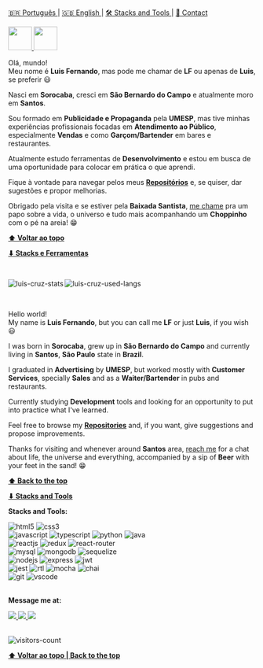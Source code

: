 <span id="top"></span>
<a href="#pt-br">
  🇧🇷 Português 
</a>
| 
<a href="#en-en">
  🇬🇧 English 
</a>
| 
<a href="#stacks">
  🛠️ Stacks and Tools
</a>
|
<a href="#contact">
  📩 Contact
</a>

<a href="https://github.com/lfernandogcruz" target="_blank">
  <img src="https://cdn.iconscout.com/icon/free/png-256/github-108-438008.png" width="48px" height="48px">
</a>
<a href="https://www.linkedin.com/in/luisfgcruz/" target="_blank">
  <img src="https://i.ibb.co/Kx2GSrT/linkedin.png" width="48px" height="48px">
</a>
<br id="pt-br" />

Olá, mundo!<br />
Meu nome é **Luis Fernando**, mas pode me chamar de **LF** ou apenas de **Luis**, se preferir 😃

Nasci em **Sorocaba**, cresci em **São Bernardo do Campo** e atualmente moro em **Santos**.

Sou formado em **Publicidade e Propaganda** pela **UMESP**, mas tive minhas experiências profissionais focadas em **Atendimento ao Público**, especialmente **Vendas** e como **Garçom/Bartender** em bares e restaurantes.

Atualmente estudo ferramentas de **Desenvolvimento** e estou em busca de uma oportunidade para colocar em prática o que aprendi.

Fique à vontade para navegar pelos meus **[Repositórios](https://github.com/lfernandogcruz?tab=repositories/)** e, se quiser, dar sugestões e propor melhorias.

Obrigado pela visita e se estiver pela **Baixada Santista**, [me chame](#contact) pra um papo sobre a vida, o universo e tudo mais acompanhando um **Choppinho** com o pé na areia! 😁


**[⬆ Voltar ao topo](#top)**
<br />

**[⬇ Stacks e Ferramentas](#stacks)**

<br id="en-en" />

<p>
    <img align="left" src="https://github-readme-stats.vercel.app/api?username=lfernandogcruz&count_private=true&show_icons=true&theme=graywhite&icon_color=268bd2&title_color=268bd2" alt="luis-cruz-stats" />
</p>

<p>
    <img align="center" src="https://github-readme-stats.vercel.app/api/top-langs/?username=lfernandogcruz&layout=compact&theme=graywhite&title_color=268bd2" alt="luis-cruz-used-langs" />
</p>

<br />

Hello world!<br />
My name is **Luis Fernando**, but you can call me **LF** or just **Luis**, if you wish 😃

I was born in **Sorocaba**, grew up in **São Bernardo do Campo** and currently living in **Santos**, **São Paulo** state in **Brazil**.

I graduated in **Advertising** by **UMESP**, but worked mostly with **Customer Services**, specially **Sales** and as a **Waiter/Bartender** in pubs and restaurants.

Currently studying **Development** tools and looking for an opportunity to put into practice what I've learned.

Feel free to browse my **[Repositories](https://github.com/lfernandogcruz?tab=repositories/)** and, if you want, give suggestions and propose improvements.

Thanks for visiting and whenever around **Santos** area, [reach me](#contact) for a chat about life, the universe and everything, accompanied by a sip of **Beer** with your feet in the sand! 😁

**[⬆ Back to the top](#top)**
<br />

**[⬇ Stacks and Tools](#stacks)**

<div id="stacks">

  **Stacks and Tools:**

  <img src="https://img.shields.io/badge/HTML5-E34F26?style=for-the-badge&logo=html5&logoColor=white" alt="html5" /> 
  <img src="https://img.shields.io/badge/CSS3-1572B6?style=for-the-badge&logo=css3&logoColor=white" alt="css3"/>
  <br>
  <img src="https://img.shields.io/badge/JavaScript-F7DF1E?style=for-the-badge&logo=javascript&logoColor=black" alt="javascript" />
  <img src="https://img.shields.io/badge/TypeScript-007ACC?style=for-the-badge&logo=typescript&logoColor=white" alt="typescript" />
  <img src="https://img.shields.io/badge/Python-14354C?style=for-the-badge&logo=python&logoColor=white" alt="python" />
  <img src="https://img.shields.io/badge/Java-ED8B00?style=for-the-badge&logo=openjdk&logoColor=white" alt="java" />
  <br>
  <img src="https://img.shields.io/badge/React.JS-20232A?style=for-the-badge&logo=react&logoColor=61DAFB" alt="reactjs" />
  <img src="https://img.shields.io/badge/Redux-593D88?style=for-the-badge&logo=redux&logoColor=white" alt="redux" /> 
  <img src="https://img.shields.io/badge/React_Router-CA4245?style=for-the-badge&logo=react-router&logoColor=white" alt="react-router" /> 
  <br>
  <img src="https://img.shields.io/badge/MySQL-00000F?style=for-the-badge&logo=mysql&logoColor=white" alt="mysql" /> 
  <img src="https://img.shields.io/badge/MongoDB-4EA94B?style=for-the-badge&logo=mongodb&logoColor=white" alt="mongodb" /> 
  <img src="  https://img.shields.io/badge/Sequelize-52B0E7?style=for-the-badge&logo=Sequelize&logoColor=white" alt="sequelize" /> 
  <br>
  <img src="https://img.shields.io/badge/Node.js-43853D?style=for-the-badge&logo=node.js&logoColor=white" alt="nodejs" /> 
  <img src="https://img.shields.io/badge/Express.js-404D59?style=for-the-badge" alt="express" /> 
  <img src="https://img.shields.io/badge/json%20web%20tokens-323330?style=for-the-badge&logo=json-web-tokens&logoColor=pink" alt="jwt" /> 
  <br>
  <img src="https://img.shields.io/badge/Jest-323330?style=for-the-badge&logo=Jest&logoColor=white" alt="jest"  />
  <img src="https://img.shields.io/badge/testing%20library-323330?style=for-the-badge&logo=testing-library&logoColor=red" alt="rtl"  />
  <img src="https://img.shields.io/badge/mocha.js-323330?style=for-the-badge&logo=mocha&logoColor=Brown" alt="mocha" /> 
  <img src="https://img.shields.io/badge/chai.js-323330?style=for-the-badge&logo=chai&logoColor=red" alt="chai" /> 
  <br>
  <img src="https://img.shields.io/badge/GIT-E44C30?style=for-the-badge&logo=git&logoColor=white" alt="git" /> 
  <img src="https://img.shields.io/badge/Visual_Studio-5C2D91?style=for-the-badge&logo=visual%20studio&logoColor=white" alt="vscode"  />
</div>
<br />
<div id="contact">

  **Message me at:**

  <a href="https://wa.me/5511979834791/" target="_blank">
    <img src="https://img.shields.io/badge/WhatsApp-25D366?style=for-the-badge&logo=whatsapp&logoColor=white">
  </a>
  <a href="mailto:lfernandogcruz@yahoo.com.br?subject=Github contact: " target="_blank">
    <img src="https://img.shields.io/badge/email-430297?style=for-the-badge&logo=yahoo&logoColor=white">
  </a>
  <a href="https://www.linkedin.com/in/luisfgcruz/" target="_blank">
    <img src="https://img.shields.io/badge/LinkedIn-0077B5?style=for-the-badge&logo=linkedin&logoColor=white">
  </a>
</div>

<br />

<p align="left"> <img src="https://komarev.com/ghpvc/?username=lfernandogcruz" alt="visitors-count" /> </p>

**[⬆ Voltar ao topo | Back to the top](#top)**
